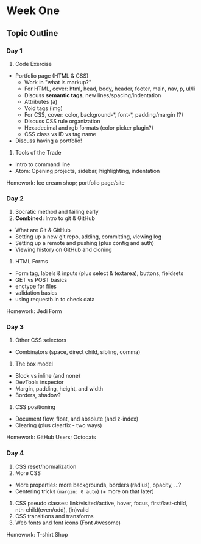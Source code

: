 # Week One

## Topic Outline

### Day 1

1. Code Exercise
  * Portfolio page (HTML & CSS)
    - Work in "what is markup?"
    - For HTML, cover: html, head, body, header, footer, main, nav, p, ul/li
    - Discuss **semantic tags**, new lines/spacing/indentation
    - Attributes (a)
    - Void tags (img)
    - For CSS, cover: color, background-\*, font-\*, padding/margin (?)
    - Discuss CSS rule organization
    - Hexadecimal and rgb formats (color picker plugin?)
    - CSS class vs ID vs tag name
  * Discuss having a portfolio!
1. Tools of the Trade
  * Intro to command line
  * Atom: Opening projects, sidebar, highlighting, indentation

Homework: Ice cream shop; portfolio page/site

### Day 2

1. Socratic method and failing early
1. **Combined:** Intro to git & GitHub
  * What are Git & GitHub
  * Setting up a new git repo, adding, committing, viewing log
  * Setting up a remote and pushing (plus config and auth)
  * Viewing history on GitHub and cloning
1. HTML Forms
  * Form tag, labels & inputs (plus select & textarea), buttons, fieldsets
  * GET vs POST basics
  * enctype for files
  * validation basics
  * using requestb.in to check data

Homework: Jedi Form

### Day 3

1. Other CSS selectors
  * Combinators (space, direct child, sibling, comma)
1. The box model
  * Block vs inline (and none)
  * DevTools inspector
  * Margin, padding, height, and width
  * Borders, shadow?
1. CSS positioning
  * Document flow, float, and absolute (and z-index)
  * Clearing (plus clearfix - two ways)

Homework: GitHub Users; Octocats

### Day 4

1. CSS reset/normalization
1. More CSS
  * More properties: more backgrounds, borders (radius), opacity, ...?
  * Centering tricks (`margin: 0 auto`) (+ more on that later)
1. CSS pseudo classes: link/visited/active, hover, focus, first/last-child, nth-child(even/odd), (in)valid
1. CSS transitions and transforms
1. Web fonts and font icons (Font Awesome)

Homework: T-shirt Shop
